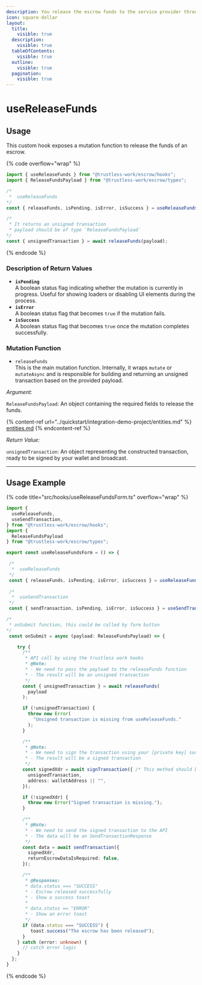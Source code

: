 ```yaml
---
description: You release the escrow funds to the service provider through the approver.
icon: square-dollar
layout:
  title:
    visible: true
  description:
    visible: true
  tableOfContents:
    visible: true
  outline:
    visible: true
  pagination:
    visible: true
---
```


# useReleaseFunds

## Usage

This custom hook exposes a mutation function to release the funds of an escrow.

{% code overflow="wrap" %}
```typescript
import { useReleaseFunds } from "@trustless-work/escrow/hooks";
import { ReleaseFundsPayload } from "@trustless-work/escrow/types";

/*
 *  useReleaseFunds
*/
const { releaseFunds, isPending, isError, isSuccess } = useReleaseFunds();

/* 
 * It returns an unsigned transaction
 * payload should be of type `ReleaseFundsPayload`
*/
const { unsignedTransaction } = await releaseFunds(payload);

```
{% endcode %}

### Description of Return Values

* **`isPending`**\
  A boolean status flag indicating whether the mutation is currently in progress. Useful for showing loaders or disabling UI elements during the process.
* **`isError`**\
  A boolean status flag that becomes `true` if the mutation fails.
* **`isSuccess`**\
  A boolean status flag that becomes `true` once the mutation completes successfully.

### Mutation Function

* `releaseFunds`\
  This is the main mutation function. Internally, it wraps `mutate` or `mutateAsync` and is responsible for building and returning an unsigned transaction based on the provided payload.

_Argument:_

`ReleaseFundsPayload`: An object containing the required fields to release the funds.

{% content-ref url="../quickstart/integration-demo-project/entities.md" %}
[entities.md](../quickstart/integration-demo-project/entities.md)
{% endcontent-ref %}

_Return Value:_

`unsignedTransaction`: An object representing the constructed transaction, ready to be signed by your wallet and broadcast.

***

## Usage Example

{% code title="src/hooks/useReleaseFundsForm.ts" overflow="wrap" %}
```typescript
import {
  useReleaseFunds,
  useSendTransaction,
} from "@trustless-work/escrow/hooks";
import {
  ReleaseFundsPayload
} from "@trustless-work/escrow/types";

export const useReleaseFundsForm = () => {

 /*
  *  useReleaseFunds
 */
 const { releaseFunds, isPending, isError, isSuccess } = useReleaseFunds();
 
 /*
  *  useSendTransaction
 */
 const { sendTransaction, isPending, isError, isSuccess } = useSendTransaction();

/*
 * onSubmit function, this could be called by form button
*/
 const onSubmit = async (payload: ReleaseFundsPayload) => {

    try {
      /**
       * API call by using the trustless work hooks
       * @Note:
       * - We need to pass the payload to the releaseFunds function
       * - The result will be an unsigned transaction
       */
      const { unsignedTransaction } = await releaseFunds(
        payload
      );

      if (!unsignedTransaction) {
        throw new Error(
          "Unsigned transaction is missing from useReleaseFunds."
        );
      }

      /**
       * @Note:
       * - We need to sign the transaction using your [private key] such as wallet
       * - The result will be a signed transaction
       */
      const signedXdr = await signTransaction({ /* This method should be provided by the wallet */
        unsignedTransaction,
        address: walletAddress || "",
      });

      if (!signedXdr) {
        throw new Error("Signed transaction is missing.");
      }

      /**
       * @Note:
       * - We need to send the signed transaction to the API
       * - The data will be an SendTransactionResponse
       */
      const data = await sendTransaction({
        signedXdr,
        returnEscrowDataIsRequired: false,
      });

      /**
       * @Responses:
       * data.status === "SUCCESS"
       * - Escrow released successfully
       * - Show a success toast
       *
       * data.status == "ERROR"
       * - Show an error toast
       */
      if (data.status === "SUCCESS") {
         toast.success("The escrow has been released");
      }
    } catch (error: unknown) {
      // catch error logic
    }
  };
}

```
{% endcode %}

